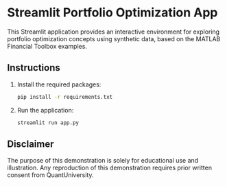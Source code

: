 
# Streamlit Portfolio Optimization App

This Streamlit application provides an interactive environment for exploring portfolio optimization concepts using synthetic data, based on the MATLAB Financial Toolbox examples.

## Instructions

1.  Install the required packages:

    ```bash
    pip install -r requirements.txt
    ```

2.  Run the application:

    ```bash
    streamlit run app.py
    ```

## Disclaimer

The purpose of this demonstration is solely for educational use and illustration.
Any reproduction of this demonstration requires prior written consent from QuantUniversity.
